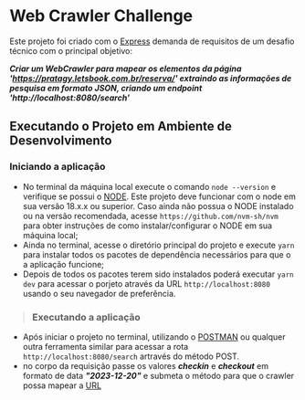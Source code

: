 # Web Crawler Challenge

Este projeto foi criado com o [Express](https://expressjs.com/pt-br/) demanda de requisitos de um desafio técnico com o principal objetivo:

***Criar um WebCrawler para mapear os elementos da página 'https://pratagy.letsbook.com.br/reserva/' extraindo as informações de pesquisa em formato JSON, criando um endpoint 'http://localhost:8080/search'***

## Executando o Projeto em Ambiente de Desenvolvimento

### Iniciando a aplicação
- No terminal da máquina local execute o comando `node --version` e verifique se possui o [NODE](https://nodejs.org/). Este projeto deve funcionar com o node em sua versão 18.x.x ou superior. Caso ainda não possua o NODE instalado ou na versão recomendada, acesse `https://github.com/nvm-sh/nvm` para obter instruções de como instalar/configurar o NODE em sua máquina local;
- Ainda no terminal, acesse o diretório principal do projeto e execute `yarn` para instalar todos os pacotes de dependência necessários para que o a aplicação funcione;
- Depois de todos os pacotes terem sido instalados poderá executar `yarn dev` para acessar o porjeto através da URL `http://localhost:8080` usando o seu navegador de preferência.

>### Executando a aplicação
- Após iniciar o projeto no terminal, utilizando o [POSTMAN](https://www.postman.com/) ou qualquer outra ferramenta similar para acessar a rota `http://localhost:8080/search` artravés do método POST.
- no corpo da requisição passe os valores ***checkin*** e ***checkout*** em formato de data ***"2023-12-20"*** e submeta o método para que o crawler possa mapear a [URL](https://pratagy.letsbook.com.br/reserva/selecao-de-quartos?criancas0=&destino=Pratagy+Beach+Resort+All+Inclusive&promocode=&tarifa=&numeroAdultos=2&codigoHotel=12&criancas&codigoCidade&device=Desktop&idioma=pt-BR&moeda=BRL&emailHospede)

